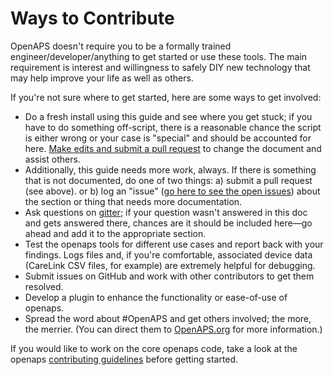 # Ways to Contribute

OpenAPS doesn't require you to be a formally trained engineer/developer/anything to get started or use these tools. The main requirement is interest and willingness to safely DIY new technology that may help improve your life as well as others. 

If you're not sure where to get started, here are some ways to get involved:

* Do a fresh install using this guide and see where you get stuck; if you have to do something off-script, there is a reasonable chance the script is either wrong or your case is "special" and should be accounted for here. [Make edits and submit a pull request](../Resources/my-first-pr.md) to change the document and assist others.
* Additionally, this guide needs more work, always. If there is something that is not documented, do one of two things: a) submit a pull request (see above). or b) log an "issue" ([go here to see the open issues](https://github.com/openaps/docs/issues)) about the section or thing that needs more documentation.
* Ask questions on [gitter]( https://gitter.im/nightscout/intend-to-bolus); if your question wasn't answered in this doc and gets answered there, chances are it should be included here—go ahead and add it to the appropriate section.
* Test the openaps tools for different use cases and report back with your findings. Logs files and, if you're comfortable, associated device data (CareLink CSV files, for example) are extremely helpful for debugging.
* Submit issues on GitHub and work with other contributors to get them resolved.
* Develop a plugin to enhance the functionality or ease-of-use of openaps.
* Spread the word about #OpenAPS and get others involved; the more, the merrier. (You can direct them to [OpenAPS.org](http://OpenAPS.org) for more information.)

If you would like to work on the core openaps code, take a look at the openaps [contributing guidelines](https://github.com/openaps/openaps/blob/master/CONTRIBUTING.md) before getting started.


